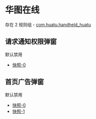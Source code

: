 # 华图在线

存在 2 规则组 - [com.huatu.handheld_huatu](/src/apps/com.huatu.handheld_huatu.ts)

## 请求通知权限弹窗

默认禁用

- [快照-0](https://i.gkd.li/import/12715719)

## 首页广告弹窗

默认禁用

- [快照-0](https://i.gkd.li/import/12715702)
- [快照-1](https://i.gkd.li/import/12744973)
